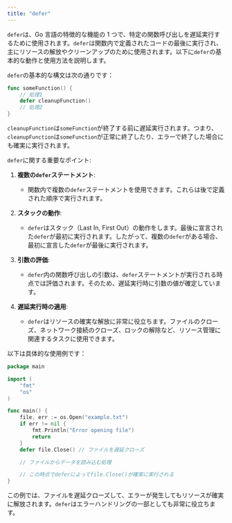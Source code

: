 ```yaml
---
title: "defer"
---
```


`defer`は、Go 言語の特徴的な機能の 1 つで、特定の関数呼び出しを遅延実行するために使用されます。`defer`は関数内で定義されたコードの最後に実行され、主にリソースの解放やクリーンアップのために使用されます。以下に`defer`の基本的な動作と使用方法を説明します。

`defer`の基本的な構文は次の通りです：

```go
func someFunction() {
    // 処理1
    defer cleanupFunction()
    // 処理2
}
```

`cleanupFunction`は`someFunction`が終了する前に遅延実行されます。つまり、`cleanupFunction`は`someFunction`が正常に終了したり、エラーで終了した場合にも確実に実行されます。

`defer`に関する重要なポイント:

1. **複数の`defer`ステートメント**:

   - 関数内で複数の`defer`ステートメントを使用できます。これらは後で定義された順序で実行されます。

2. **スタックの動作**:

   - `defer`はスタック（Last In, First Out）の動作をします。最後に宣言された`defer`が最初に実行されます。したがって、複数の`defer`がある場合、最初に宣言した`defer`が最後に実行されます。

3. **引数の評価**:

   - `defer`内の関数呼び出しの引数は、`defer`ステートメントが実行される時点では評価されます。そのため、遅延実行時に引数の値が確定しています。

4. **遅延実行時の適用**:
   - `defer`はリソースの確実な解放に非常に役立ちます。ファイルのクローズ、ネットワーク接続のクローズ、ロックの解除など、リソース管理に関連するタスクに使用できます。

以下は具体的な使用例です：

```go
package main

import (
    "fmt"
    "os"
)

func main() {
    file, err := os.Open("example.txt")
    if err != nil {
        fmt.Println("Error opening file")
        return
    }
    defer file.Close() // ファイルを遅延クローズ

    // ファイルからデータを読み込む処理

    // この時点でdeferによってfile.Close()が確実に実行される
}
```

この例では、ファイルを遅延クローズして、エラーが発生してもリソースが確実に解放されます。`defer`はエラーハンドリングの一部としても非常に役立ちます。
